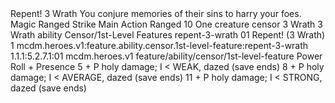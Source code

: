 <ability>
  <name>Repent!</name>
  <cost>3 Wrath</cost>
  <flavor>You conjure memories of their sins to harry your foes.</flavor>
  <keywords>
    <keyword>Magic</keyword>
    <keyword>Ranged</keyword>
    <keyword>Strike</keyword>
  </keywords>
  <type>Main Action</type>
  <distance>Ranged 10</distance>
  <target>One creature</target>
  <metadata>
    <class>censor</class>
    <cost>3 Wrath</cost>
    <cost_amount>3</cost_amount>
    <cost_resource>Wrath</cost_resource>
    <feature_type>ability</feature_type>
    <file_dpath>Censor/1st-Level Features</file_dpath>
    <item_id>repent-3-wrath</item_id>
    <item_index>01</item_index>
    <item_name>Repent! (3 Wrath)</item_name>
    <level>1</level>
    <scc>mcdm.heroes.v1:feature.ability.censor.1st-level-feature:repent-3-wrath</scc>
    <scdc>1.1.1:5.2.7.1:01</scdc>
    <source>mcdm.heroes.v1</source>
    <type>feature/ability/censor/1st-level-feature</type>
  </metadata>
  <effects>
    <effect type="roll">
      <roll>Power Roll + Presence</roll>
      <t1>5 + P holy damage; I &lt; WEAK, dazed (save ends)</t1>
      <t2>8 + P holy damage; I &lt; AVERAGE, dazed (save ends)</t2>
      <t3>11 + P holy damage; I &lt; STRONG, dazed (save ends)</t3>
    </effect>
  </effects>
</ability>
